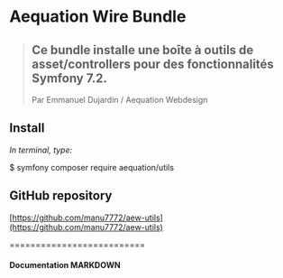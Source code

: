 # Aequation Wire Bundle

> Ce bundle installe une boîte à outils de asset/controllers pour des fonctionnalités **Symfony 7.2**.
> -
> Par Emmanuel Dujardin / Aequation Webdesign

## Install

*In terminal, type:*

$ symfony composer require aequation/utils

## GitHub repository

[https://github.com/manu7772/aew-utils](https://github.com/manu7772/aew-utils)


==========================

#### Documentation MARKDOWN
